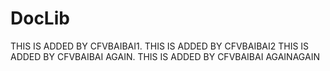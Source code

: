 # DocLib
THIS IS ADDED BY CFVBAIBAI1.
THIS IS ADDED BY CFVBAIBAI2
THIS IS ADDED BY CFVBAIBAI AGAIN.
THIS IS ADDED BY CFVBAIBAI AGAINAGAIN
